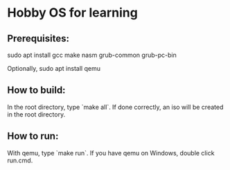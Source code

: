 <h1>Hobby OS for learning</h1>

<h2>Prerequisites:</h2>
<p>sudo apt install gcc make nasm grub-common grub-pc-bin</p>
<p>Optionally, sudo apt install qemu</p>

<h2>How to build:</h2>
<p>In the root directory, type `make all`.
If done correctly, an iso will be created in the root directory.</p>

<h2>How to run:</h2>
<p>With qemu, type `make run`.
If you have qemu on Windows, double click run.cmd.</p>
